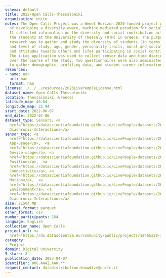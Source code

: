 ```yaml
---
schema: default
title: 2022-Open Calls-Thessaloniki
organization: Unitn
notes: The Open Calls Project was a Wenet Horizon 2020-funded project with the goal
  of developing a diversity-aware, machine-mediated paradigm for social interactions.
  It collected information on the diversity and social contribution activities of
  the students at the University of Thessaly (UTH) in Greece. The purpose of this
  research was to gather and study the diversity of students (in terms of subject
  and level of study, age, gender, personality traits, moral and social values, beliefs,
  and attitudes towards others and life) participating in social contribution activities.
  The i-Log application was used to collect sensor data and time diaries from participants
  over the course of the study. Two questionnaires were also administered to respondents
  to gather demographic, profiling data, and student career information.
resources:
- name: nan
  url: nan
  format: nan
license: ./../../resources/2023LivePeopleLicense.html
dataset_name: Open Calls Thessaloniki
location: Thessaloniki (Greece)
latitude_map: 40.64
longitude_map: 22.94
start_date: 2022-06-07
end_date: 2022-07-06
dataset_type: Sensors, <a 
  href="https://datascientiafoundation.github.io/LivePeople/datasets/2022-OC2-Thessaloniki-Diachronic-Interactions/">
  Diachronic-Interactions</a>
sensor_type: <a 
  href="https://datascientiafoundation.github.io/LivePeople/datasets/2022-OC2-Thessaloniki-App-usage/">
  App-usage</a>,  <a 
  href="https://datascientiafoundation.github.io/LivePeople/datasets/2022-OC2-Thessaloniki-Device-usage/">
  Device-usage</a>, <a 
  href="https://datascientiafoundation.github.io/LivePeople/datasets/2022-OC2-Thessaloniki-Position/">
  Position</a>,  <a 
  href="https://datascientiafoundation.github.io/LivePeople/datasets/2022-OC2-Thessaloniki-Connectivity/">
  Connectivity</a>, <a 
  href="https://datascientiafoundation.github.io/LivePeople/datasets/2022-OC2-Thessaloniki-Motion/">
  Motion</a>,  <a 
  href="https://datascientiafoundation.github.io/LivePeople/datasets/2022-OC2-Thessaloniki-Environment/">
  Environment</a>, <a 
  href="https://datascientiafoundation.github.io/LivePeople/datasets/2022-OC2-Thessaloniki-Diachronic-Interactions/">
  Diachronic-Interactions</a>
size: 21504 MB
dataset_format: parquet
other_format: csv
number_participants: 164
language: English
collection_name: Open Calls
project_url: <a 
  href="https://ds.datascientia.eu/community/public/projects/1e465a20-1650-42f7-88d4-d7b1b8ed6bb3">https://ds.datascientia.eu/community/public/projects/1e465a20-1650-42f7-88d4-d7b1b8ed6bb3</a>
category:
- Project
domain: Digital University
5_stars: 3
publication_date: 2023-04-07
identifier: 006.AAAI.AAK.**
request_contact: datadistribution.knowdive@unitn.it
---
```

  